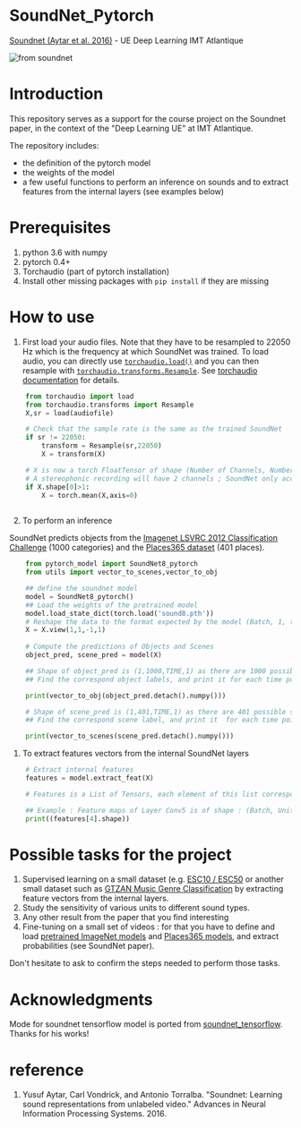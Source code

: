 # SoundNet_Pytorch
[Soundnet (Aytar et al. 2016)](http://soundnet.csail.mit.edu/) - UE Deep Learning IMT Atlantique

![from soundnet](https://camo.githubusercontent.com/0b88af5c13ba987a17dcf90cd58816cf8ef04554/687474703a2f2f70726f6a656374732e637361696c2e6d69742e6564752f736f756e646e65742f736f756e646e65742e6a7067)

# Introduction
This repository serves as a support for the course project on the Soundnet paper, in the context of the "Deep Learning UE" at IMT Atlantique. 

The repository includes: 
- the definition of the pytorch model
- the weights of the model
- a few useful functions to perform an inference on sounds and to extract features from the internal layers (see examples below)

# Prerequisites
1. python 3.6 with numpy
2. pytorch 0.4+
3. Torchaudio (part of pytorch installation)
4. Install other missing packages with `pip install` if they are missing


# How to use
1. First load your audio files. Note that they have to be resampled to 22050 Hz which is the frequency at which SoundNet was trained. To load audio, you can directly use [`torchaudio.load()`](https://pytorch.org/audio/stable/tutorials/audio_io_tutorial.html#loading-audio-data) and you can then resample with [`torchaudio.transforms.Resample`](https://pytorch.org/audio/stable/transforms.html#resample). See [torchaudio documentation](https://pytorch.org/audio/stable/index.html) for details. 

```python
    from torchaudio import load
    from torchaudio.transforms import Resample
    X,sr = load(audiofile)

    # Check that the sample rate is the same as the trained SoundNet
    if sr != 22050:
        transform = Resample(sr,22050)
        X = transform(X)

    # X is now a torch FloatTensor of shape (Number of Channels, Number of samples)
    # A stereophonic recording will have 2 channels ; SoundNet only accepts monophonic so we average the two channels if necessary
    if X.shape[0]>1:
        X = torch.mean(X,axis=0)
    
```

2. To perform an inference
   
SoundNet predicts objects from the [Imagenet LSVRC 2012 Classification Challenge](https://www.image-net.org/challenges/LSVRC/2012/index.php) (1000 categories) and the [Places365 dataset](http://places2.csail.mit.edu/) (401 places).

```python
    from pytorch_model import SoundNet8_pytorch
    from utils import vector_to_scenes,vector_to_obj

    ## define the soundnet model
    model = SoundNet8_pytorch()
    ## Load the weights of the pretrained model
    model.load_state_dict(torch.load('sound8.pth'))
    # Reshape the data to the format expected by the model (Batch, 1, time, 1)
    X = X.view(1,1,-1,1)
    
    # Compute the predictions of Objects and Scenes
    object_pred, scene_pred = model(X)

    ## Shape of object_pred is (1,1000,TIME,1) as there are 1000 possible objects
    ## Find the correspond object labels, and print it for each time point

    print(vector_to_obj(object_pred.detach().numpy()))

    # Shape of scene_pred is (1,401,TIME,1) as there are 401 possible scenes
    ## Find the correspond scene label, and print it  for each time point

    print(vector_to_scenes(scene_pred.detach().numpy()))
```

1. To extract features vectors from the internal SoundNet layers
```python    
    # Extract internal features
    features = model.extract_feat(X)

    # Features is a List of Tensors, each element of this list corresponds to a layer of SoundNet. From 0 to 6 -> conv1 to conv7, 7 -> conv of object prediction and 8 -> conv of scene prediction. See the extract_feat method in the model code.

    ## Example : Feature maps of Layer Conv5 is of shape : (Batch, Units, Time, 1)
    print((features[4].shape))
```

# Possible tasks for the project 
1. Supervised learning on a small dataset (e.g. [ESC10 / ESC50](https://github.com/karolpiczak/ESC-50) or another small dataset such as [GTZAN Music Genre Classification](https://pytorch.org/audio/stable/datasets.html#gtzan) by extracting feature vectors from the internal layers.
2. Study the sensitivity of various units to different sound types.
3. Any other result from the paper that you find interesting
4. Fine-tuning on a small set of videos : for that you have to define and load [pretrained ImageNet models](https://pytorch.org/vision/0.8/models.html#classification) and [Places365 models](https://github.com/CSAILVision/places365), and extract probabilities (see SoundNet paper).

Don't hesitate to ask to confirm the steps needed to perform those tasks. 

# Acknowledgments 
Mode for soundnet tensorflow model is ported from [soundnet_tensorflow](https://github.com/eborboihuc/SoundNet-tensorflow). Thanks for his works!


# reference
1. Yusuf Aytar, Carl Vondrick, and Antonio Torralba. "Soundnet: Learning sound representations from unlabeled video." Advances in Neural Information Processing Systems. 2016.
